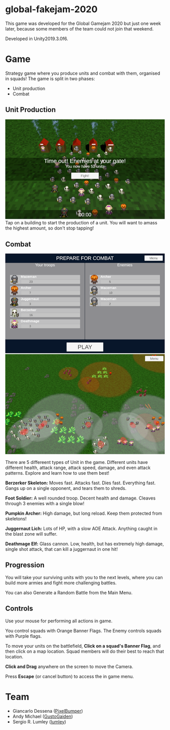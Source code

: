 # global-fakejam-2020

This game was developed for the Global Gamejam 2020 but just one week later, because some members of the team could not join that weekend.

Developed in Unity2019.3.0f6.

# Game

Strategy game where you produce units and combat with them, organised in squads!
The game is split in two phases:
 - Unit production
 - Combat

## Unit Production
![Build phase](Documentation/build_phase.png)
Tap on a building to start the production of a unit. You will want to amass the highest amount, so don't stop tapping!

## Combat
![Prepare for combat](Documentation/prepare_phase.png)
![Combat](Documentation/combat_phase.png)

There are 5 differeent types of Unit in the game. Different units have different health, attack range, attack speed, damage, and even attack patterns. Explore and learn how to use them best!

**Berzerker Skeleton:**
Moves fast. Attacks fast. Dies fast. Everything fast. Gangs up on a single opponent, and tears them to shreds.

**Foot Soldier:**
A well rounded troop. Decent health and damage. Cleaves through 3 enemies with a single blow!

**Pumpkin Archer:**
High damage, but long reload. Keep them protected from skeletons!

**Juggernaut Lich:**
Lots of HP, with a slow AOE Attack. Anything caught in the blast zone will suffer.

**Deathmage Elf:**
Glass cannon. Low, health, but has extremely high damage, single shot attack, that can kill a juggernaut in one hit!

## Progression

You will take your surviving units with you to the next levels, where you can build more armies and fight more challenging battles.

You can also Generate a Random Battle from the Main Menu.

## Controls

Use your mouse for performing all actions in game.

You control squads with Orange Banner Flags. The Enemy controls squads with Purple flags.

To move your units on the battlefield, **Click on a squad's Banner Flag**, and then click on a map location. Squad members will do their best to reach that location.

**Click and Drag** anywhere on the screen to move the Camera.

Press **Escape** (or cancel button) to access the in game menu.

# Team
 - Giancarlo Dessena ([PixelBumper](https://github.com/PixelBumper))
 - Andy Michael ([GustoGaiden](https://github.com/GustoGaiden))
 - Sergio R. Lumley ([lumley](https://github.com/lumley/))
